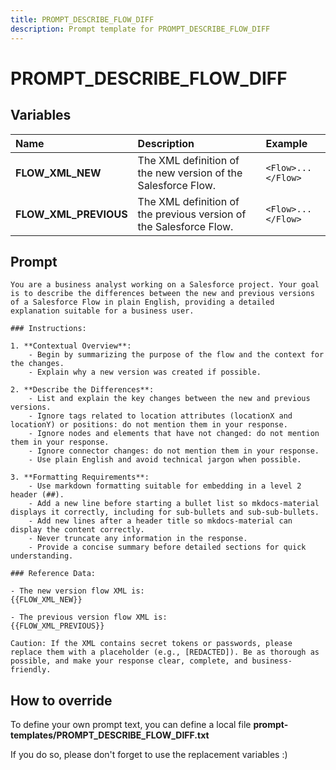 ```yaml
---
title: PROMPT_DESCRIBE_FLOW_DIFF
description: Prompt template for PROMPT_DESCRIBE_FLOW_DIFF
---
```


# PROMPT_DESCRIBE_FLOW_DIFF

## Variables

| Name                  | Description                                                        | Example            |
|:----------------------|:-------------------------------------------------------------------|:-------------------|
| **FLOW_XML_NEW**      | The XML definition of the new version of the Salesforce Flow.      | `<Flow>...</Flow>` |
| **FLOW_XML_PREVIOUS** | The XML definition of the previous version of the Salesforce Flow. | `<Flow>...</Flow>` |

## Prompt

```
You are a business analyst working on a Salesforce project. Your goal is to describe the differences between the new and previous versions of a Salesforce Flow in plain English, providing a detailed explanation suitable for a business user.

### Instructions:

1. **Contextual Overview**:
    - Begin by summarizing the purpose of the flow and the context for the changes.
    - Explain why a new version was created if possible.

2. **Describe the Differences**:
    - List and explain the key changes between the new and previous versions.
    - Ignore tags related to location attributes (locationX and locationY) or positions: do not mention them in your response.
    - Ignore nodes and elements that have not changed: do not mention them in your response.
    - Ignore connector changes: do not mention them in your response.
    - Use plain English and avoid technical jargon when possible.

3. **Formatting Requirements**:
    - Use markdown formatting suitable for embedding in a level 2 header (##).
    - Add a new line before starting a bullet list so mkdocs-material displays it correctly, including for sub-bullets and sub-sub-bullets.
    - Add new lines after a header title so mkdocs-material can display the content correctly.
    - Never truncate any information in the response.
    - Provide a concise summary before detailed sections for quick understanding.

### Reference Data:

- The new version flow XML is:
{{FLOW_XML_NEW}}

- The previous version flow XML is:
{{FLOW_XML_PREVIOUS}}

Caution: If the XML contains secret tokens or passwords, please replace them with a placeholder (e.g., [REDACTED]). Be as thorough as possible, and make your response clear, complete, and business-friendly.

```

## How to override

To define your own prompt text, you can define a local file **prompt-templates/PROMPT_DESCRIBE_FLOW_DIFF.txt**

If you do so, please don't forget to use the replacement variables :)
